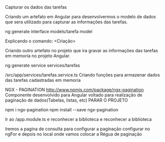 Capturar os dados das tarefas

Criando um artefato em Angular para desenvolvermos o modelo de 
dados que sera utilizado para capturar as informações das tarefas.

ng generate interface models/tarefa model

Explicando o comando:
<Criação>  <Artefato> <PASTA> <NOME> <TIPO>


Criando outro artefato no projeto que ira gravar as informações
das tarefas em memoria no projeto Angular.

ng generate service services/tarefas

/src/app/services/tarefas.service.ts
Criando funções para armazenar dados das tarefas cadastradas em memoria

NGX - PAGINATION
http://www.npmjs.com/package/ngx-pagination
Componente desenvolvido para Angular voltado para realização de paginação de dados(Tabelas, listas, etc)
PARAR O PROJETO

npm i ngx-pagination
npm install --save ngx-pagination

Ir ao /app.module.ts e reconhecer a biblioteca e reconhecer a biblioteca 

Iremos a pagina de consulta para configurar a paginação
configurar no ngFor e depois no local onde vamos colocar a Régua de paginação